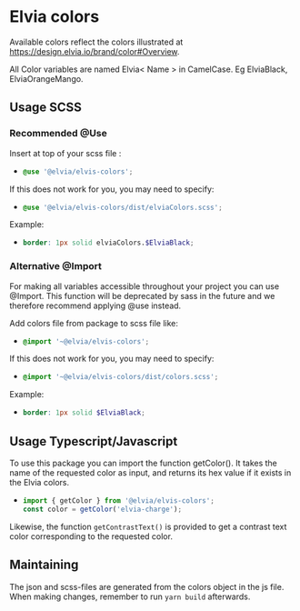 # Elvia colors

Available colors reflect the colors illustrated at https://design.elvia.io/brand/color#Overview.

All Color variables are named Elvia< Name > in CamelCase. Eg ElviaBlack, ElviaOrangeMango.

## Usage SCSS

### Recommended @Use

Insert at top of your scss file :<br>

- ```scss
  @use '@elvia/elvis-colors';
  ```

If this does not work for you, you may need to specify:

- ```scss
  @use '@elvia/elvis-colors/dist/elviaColors.scss';
  ```

Example: <br>

- ```scss
  border: 1px solid elviaColors.$ElviaBlack;
  ```

### Alternative @Import

For making all variables accessible throughout your project you can use @Import. This function will be
deprecated by sass in the future and we therefore recommend applying @use instead.

Add colors file from package to scss file like: <br>

- ```scss
  @import '~@elvia/elvis-colors';
  ```

If this does not work for you, you may need to specify:

- ```scss
  @import '~@elvia/elvis-colors/dist/colors.scss';
  ```

Example: <br>

- ```scss
  border: 1px solid $ElviaBlack;
  ```

## Usage Typescript/Javascript

To use this package you can import the function getColor(). It takes the name of the requested color as input,
and returns its hex value if it exists in the Elvia colors. <br>

- ```typescript
  import { getColor } from '@elvia/elvis-colors';
  const color = getColor('elvia-charge');
  ```

Likewise, the function `getContrastText()` is provided to get a contrast text color corresponding to the
requested color.

## Maintaining

The json and scss-files are generated from the colors object in the js file. When making changes, remember to
run `yarn build` afterwards.
